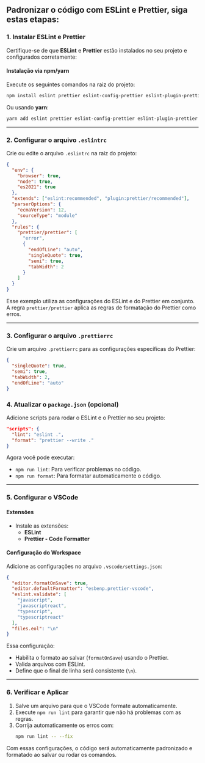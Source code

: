 ## Padronizar o código com **ESLint** e **Prettier**, siga estas etapas:

### **1. Instalar ESLint e Prettier**

Certifique-se de que **ESLint** e **Prettier** estão instalados no seu projeto e configurados corretamente:

#### **Instalação via npm/yarn**

Execute os seguintes comandos na raiz do projeto:

```bash
npm install eslint prettier eslint-config-prettier eslint-plugin-prettier --save-dev
```

Ou usando **yarn**:

```bash
yarn add eslint prettier eslint-config-prettier eslint-plugin-prettier --dev
```

---

### **2. Configurar o arquivo `.eslintrc`**

Crie ou edite o arquivo `.eslintrc` na raiz do projeto:

```json
{
  "env": {
    "browser": true,
    "node": true,
    "es2021": true
  },
  "extends": ["eslint:recommended", "plugin:prettier/recommended"],
  "parserOptions": {
    "ecmaVersion": 12,
    "sourceType": "module"
  },
  "rules": {
    "prettier/prettier": [
      "error",
      {
        "endOfLine": "auto",
        "singleQuote": true,
        "semi": true,
        "tabWidth": 2
      }
    ]
  }
}
```

Esse exemplo utiliza as configurações do ESLint e do Prettier em conjunto. A regra `prettier/prettier` aplica as regras de formatação do Prettier como erros.

---

### **3. Configurar o arquivo `.prettierrc`**

Crie um arquivo `.prettierrc` para as configurações específicas do Prettier:

```json
{
  "singleQuote": true,
  "semi": true,
  "tabWidth": 2,
  "endOfLine": "auto"
}
```

### **4. Atualizar o `package.json` (opcional)**

Adicione scripts para rodar o ESLint e o Prettier no seu projeto:

```json
"scripts": {
  "lint": "eslint .",
  "format": "prettier --write ."
}
```

Agora você pode executar:

- `npm run lint`: Para verificar problemas no código.
- `npm run format`: Para formatar automaticamente o código.

---

### **5. Configurar o VSCode**

#### **Extensões**

- Instale as extensões:
  - **ESLint**
  - **Prettier - Code Formatter**

#### **Configuração do Workspace**

Adicione as configurações no arquivo `.vscode/settings.json`:

```json
{
  "editor.formatOnSave": true,
  "editor.defaultFormatter": "esbenp.prettier-vscode",
  "eslint.validate": [
    "javascript",
    "javascriptreact",
    "typescript",
    "typescriptreact"
  ],
  "files.eol": "\n"
}
```

Essa configuração:

- Habilita o formato ao salvar (`formatOnSave`) usando o Prettier.
- Valida arquivos com ESLint.
- Define que o final de linha será consistente (`\n`).

---

### **6. Verificar e Aplicar**

1. Salve um arquivo para que o VSCode formate automaticamente.
2. Execute `npm run lint` para garantir que não há problemas com as regras.
3. Corrija automaticamente os erros com:
   ```bash
   npm run lint -- --fix
   ```

Com essas configurações, o código será automaticamente padronizado e formatado ao salvar ou rodar os comandos.
